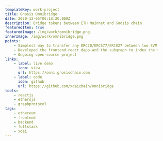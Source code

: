 ```yaml
---
templateKey: work-project
title: Gnosis Omnibridge
date: 2020-12-05T00:18:20.000Z
description: Bridge tokens between ETH Mainnet and Gnosis chain
featuredItem: true
featuredImage: /img/work/omnibridge.png
innerImage: /img/work/omnibridge.png
points:
    - Simplest way to transfer any ERC20/ERC677/ERC827 between two EVM compatible blockchains.
    - Developed the frontend react dapp and the subgraph to index the smart-contracts.
    - Ongoing open-source project
links:
    - label: live demo
      icon: view
      url: https://omni.gnosischain.com
    - label: code
      icon: github
      url: https://github.com/xdaichain/omnibridge
tools:
    - reactjs
    - ethersjs
    - graphprotocol
tags:
    - ethereum
    - frontend
    - backend
    - fullstack
    - xdai
---
```

